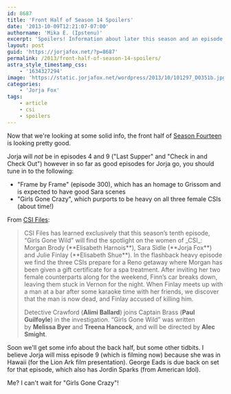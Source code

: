 ```yaml
---
id: 8687
title: 'Front Half of Season 14 Spoilers'
date: '2013-10-09T12:21:07-07:00'
authorname: 'Mika E. (Ipstenu)'
excerpt: 'Spoilers! Information about later this season and an episode I am totally squeeing for.'
layout: post
guid: 'https://jorjafox.net/?p=8687'
permalink: /2013/front-half-of-season-14-spoilers/
astra_style_timestamp_css:
    - '1634327294'
image: 'https://static.jorjafox.net/wordpress/2013/10/101297_D0351b.jpg'
categories:
    - 'Jorja Fox'
tags:
    - article
    - csi
    - spoilers
---
```


Now that we're looking at some solid info, the front half of <a href="https://jorjafox.net/wiki/CSI:_Crime_Scene_Investigation_(season_14)">Season Fourteen</a> is looking pretty good.

Jorja will _not_ be in episodes 4 and 9 ("Last Supper" and "Check in and Check Out") however in so far as good episodes for Jorja go, you should tune in to the following:
<ul>
	<li>"Frame by Frame" (episode 300), which has an homage to Grissom and is expected to have good Sara scenes</li>
	<li>"Girls Gone Crazy", which purports to be heavy on all three female CSIs (about time!)</li>
</ul>
From <a href="http://www.csifiles.com/content/2013/10/csi-stages-appendicitement-sequel/">CSI Files</a>:
<blockquote>CSI Files has learned exclusively that this season’s tenth episode, “Girls Gone Wild” will find the spotlight on the women of _CSI_: Morgan Brody (**Elisabeth Harnois**), Sara Sidle (**Jorja Fox**) and Julie Finlay (**Elisabeth Shue**). In the flashback heavy episode we find the three CSIs prepare for a Reno getaway where Morgan has been given a gift certificate for a spa treatment. After inviting her two female counterparts along for the weekend, Finn’s car breaks down, leaving them stuck in Vernon for the night. When Finlay meets up with a man at a bar after some karaoke time with her friends, we discover that the man is now dead, and Finlay accused of killing him.

Detective Crawford (**Alimi Ballard**) joins Captain Brass (**Paul Guilfoyle**) in the investigation. “Girls Gone Wild” was written by **Melissa Byer** and **Treena Hancock**, and will be directed by **Alec Smight**.</blockquote>
Soon we'll get some info about the back half, but some other tidbits. I believe Jorja will miss episode 9 (which is filming now) because she was in Hawaii (for the Lion Ark film presentation). George Eads is due back on set for that episode, which also has Jordin Sparks (from American Idol).

Me? I can't wait for "Girls Gone Crazy"!

